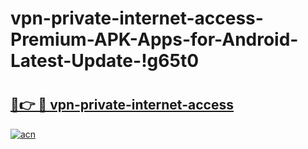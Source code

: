 # vpn-private-internet-access-Premium-APK-Apps-for-Android-Latest-Update-!g65t0

# <h2><a href="https://lugn79.esa.edu.pl?title=vpn-private-internet-access&ref=g65t0">🔗👉 🔴 vpn-private-internet-access</a></h2>

[![acn](https://github.com/user-attachments/assets/0f9c940e-d8b0-45ae-aac7-cd30a18b3e1c)](https://lugn79.esa.edu.pl?title=vpn-private-internet-access&ref=g65t0)

